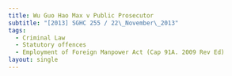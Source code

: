 ```yaml
---
title: Wu Guo Hao Max v Public Prosecutor
subtitle: "[2013] SGHC 255 / 22\_November\_2013"
tags:
  - Criminal Law
  - Statutory offences
  - Employment of Foreign Manpower Act (Cap 91A. 2009 Rev Ed)
layout: single
---
```


